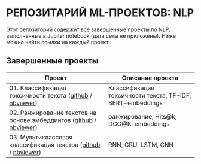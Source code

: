 # РЕПОЗИТАРИЙ ML-ПРОЕКТОВ: NLP

Этот репозиторий содержит все завершенные проекты по NLP, выполненные в Jupiter notebook (дата сеты не приложены). Ниже можно найти ссылки на каждый проект.

## Завершенные проекты
| **Проект** | **Описание проекта** | 
| -------------------- | --------------------- |
| 01. Классификация токсичности текста ([github](https://github.com/urzumo/nlp_projects/blob/urzumo/text_tonality) / [nbviewer](https://nbviewer.org/github/urzumo/nlp_projects/blob/09b2b5303bbefacd8707265651d629af0d78689f/text_tonality/text_tonality_git.ipynb))|Классификация токсичности текста, TF-IDF, BERT-embeddings|
| 02. Ранжирование текстов на основе эмбеддингов ([github](https://github.com/urzumo/nlp_projects/tree/urzumo/simple_embeddings) / [nbviewer](https://nbviewer.org/github/urzumo/nlp_projects/blob/aab14fed849d1dcec6c38c305854a42fdcb946ad/simple_embeddings/simple_embeddings_git.ipynb))|ранжирование, Hits@k, DCG@K, embeddings|
| 03. Мультиклассовая классификация текстов ([github](https://github.com/urzumo/nlp_projects/tree/urzumo/basic_text_classification) / [nbviewer](https://nbviewer.org/github/urzumo/nlp_projects/blob/4f95fefb15526e0d186c2a4bb879dc013c7202c4/basic_text_classification/basic_text_classification.ipynb))|RNN, GRU, LSTM, CNN|
